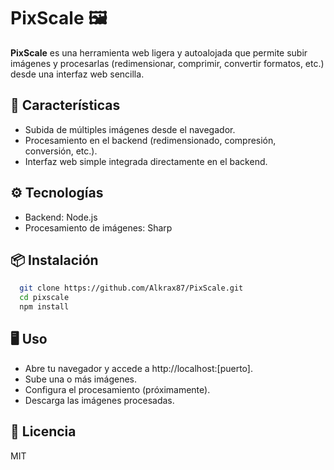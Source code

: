 # PixScale 🖼️

**PixScale** es una herramienta web ligera y autoalojada que permite subir imágenes y procesarlas (redimensionar, comprimir, convertir formatos, etc.) desde una interfaz web sencilla.

## 🚀 Características

- Subida de múltiples imágenes desde el navegador.
- Procesamiento en el backend (redimensionado, compresión, conversión, etc.).
- Interfaz web simple integrada directamente en el backend.

## ⚙️ Tecnologías

- Backend: Node.js
- Procesamiento de imágenes: Sharp

## 📦 Instalación

```bash
  git clone https://github.com/Alkrax87/PixScale.git
  cd pixscale
  npm install
```

## 🖥️ Uso

- Abre tu navegador y accede a http://localhost:[puerto].
- Sube una o más imágenes.
- Configura el procesamiento (próximamente).
- Descarga las imágenes procesadas.

## 📄 Licencia

MIT